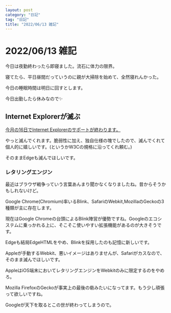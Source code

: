 ```yaml
---
layout: post
category: "日記"
tag: "日記"
title: "2022/06/13 雑記"
---
```

# 2022/06/13 雑記
今日は夜勤終わったら即寝ました。流石に体力の限界。

寝てたら、平日昼間だっていうのに親が大掃除を始めて、全然寝れんかった。

今日の睡眠時間は明日に回すとします。

今日出勤したら休みなので✨

## Internet Explorerが滅ぶ
[今月の16日でInternet Explorerのサポートが終わります。](https://www3.nhk.or.jp/news/html/20220612/k10013668311000.html)

やっと滅んでくれます。脆弱性に加え、独自仕様の塊でしたので、滅んでくれて個人的に嬉しいです。(というかW3Cの規格に沿ってくれ頼む。)

そのままEdgeも滅んでほしいです。

### レタリングエンジン
最近はブラウザ戦争っていう言葉あんまり聞かなくなりましたね。昔からそうかもしれないけど。

Google Chrome(Chromium)率いるBlink、SafariのWebkit,MozillaのGeckoの3種類が主に存在します。

現在はGoogle Chromeの台頭によるBlink陣営が優勢ですね。Googleのエコシステムに乗っかれる上に、そこそこ使いやすい拡張機能があるのが大きそうです。

Edgeも結局EdgeHTMLをやめ、Blinkを採用したのも記憶に新しいです。

Appleが手動するWebkit、悪いイメージはありませんが、Safariがカスなので、そのまま滅んでほしいです。

AppleはiOS端末においてレタリングエンジンをWebkitのみに限定するのをやめろ。

Mozilla FirefoxのGeckoが事実上の最後の砦みたいになってます。もう少し頑張って欲しいですね。

Googleが天下を取るとこの世が終わってしまうので。